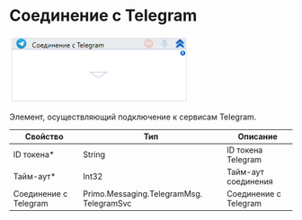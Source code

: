 # Соединение с Telegram

![](<../../../../.gitbook/assets/image (110).png>)

Элемент, осуществляющий подключение к сервисам Telegram.

| Свойство              | Тип                                      | Описание              |
| --------------------- | ---------------------------------------- | --------------------- |
| ID токена\*           | String                                   | ID токена Telegram    |
| Тайм-аут\*            | Int32                                    | Тайм-аут соединения   |
| Соединение с Telegram | Primo.Messaging.TelegramMsg. TelegramSvc | Соединение с Telegram |

